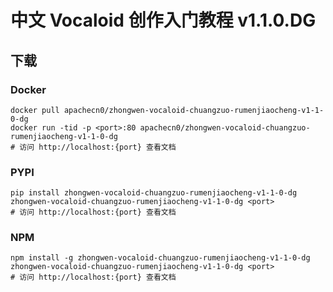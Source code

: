 # 中文 Vocaloid 创作入门教程 v1.1.0.DG

## 下载

### Docker

```
docker pull apachecn0/zhongwen-vocaloid-chuangzuo-rumenjiaocheng-v1-1-0-dg
docker run -tid -p <port>:80 apachecn0/zhongwen-vocaloid-chuangzuo-rumenjiaocheng-v1-1-0-dg
# 访问 http://localhost:{port} 查看文档
```

### PYPI

```
pip install zhongwen-vocaloid-chuangzuo-rumenjiaocheng-v1-1-0-dg
zhongwen-vocaloid-chuangzuo-rumenjiaocheng-v1-1-0-dg <port>
# 访问 http://localhost:{port} 查看文档
```

### NPM

```
npm install -g zhongwen-vocaloid-chuangzuo-rumenjiaocheng-v1-1-0-dg
zhongwen-vocaloid-chuangzuo-rumenjiaocheng-v1-1-0-dg <port>
# 访问 http://localhost:{port} 查看文档
```